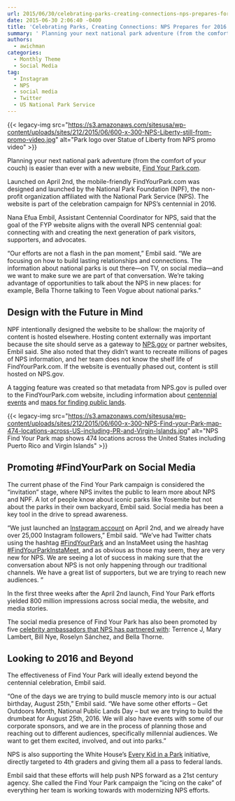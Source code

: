 ```yaml
---
url: 2015/06/30/celebrating-parks-creating-connections-nps-prepares-for-2016-centennial.md
date: 2015-06-30 2:06:40 -0400
title: 'Celebrating Parks, Creating Connections: NPS Prepares for 2016 Centennial'
summary: ' Planning your next national park adventure (from the comfort of your couch) is easier than ever with a new website, Find Your Park.com. Launched on April 2nd, the mobile-friendly FindYourPark.com was designed and launched by the National Park Foundation (NPF), the'
authors:
  - awichman
categories:
  - Monthly Theme
  - Social Media
tag:
  - Instagram
  - NPS
  - social media
  - Twitter
  - US National Park Service
---
```


{{< legacy-img src="https://s3.amazonaws.com/sitesusa/wp-content/uploads/sites/212/2015/06/600-x-300-NPS-Liberty-still-from-promo-video.jpg" alt="Park logo over Statue of Liberty from NPS promo video" >}}

Planning your next national park adventure (from the comfort of your couch) is easier than ever with a new website, [Find Your Park.com](http://findyourpark.com/).

Launched on April 2nd, the mobile-friendly FindYourPark.com was designed and launched by the National Park Foundation (NPF), the non-profit organization affiliated with the National Park Service (NPS). The website is part of the celebration campaign for NPS’s centennial in 2016.

Nana Efua Embil, Assistant Centennial Coordinator for NPS, said that the goal of the FYP website aligns with the overall NPS centennial goal: connecting with and creating the next generation of park visitors, supporters, and advocates.

“Our efforts are not a flash in the pan moment,” Embil said. “We are focusing on how to build lasting relationships and connections. The information about national parks is out there—on TV, on social media—and we want to make sure we are part of that conversation. We’re taking advantage of opportunities to talk about the NPS in new places: for example, Bella Thorne talking to Teen Vogue about national parks.”

## Design with the Future in Mind

NPF intentionally designed the website to be shallow: the majority of content is hosted elsewhere. Hosting content externally was important because the site should serve as a gateway to [NPS.gov](http://www.nps.gov/) or partner websites, Embil said. She also noted that they didn’t want to recreate millions of pages of NPS information, and her team does not know the shelf life of FindYourPark.com. If the website is eventually phased out, content is still hosted on NPS.gov.

A tagging feature was created so that metadata from NPS.gov is pulled over to the FindYourPark.com website, including information about [centennial events](http://findyourpark.com/find#centennial_events) and [maps for finding public lands](http://findyourpark.com/find).

{{< legacy-img src="https://s3.amazonaws.com/sitesusa/wp-content/uploads/sites/212/2015/06/600-x-300-NPS-Find-your-Park-map-474-locations-across-US-including-PR-and-Virgin-Islands.jpg" alt="NPS Find Your Park map shows 474 locations across the United States including Puerto Rico and Virgin Islands" >}}

## Promoting #FindYourPark on Social Media

The current phase of the Find Your Park campaign is considered the “invitation” stage, where NPS invites the public to learn more about NPS and NPF. A lot of people know about iconic parks like Yosemite but not about the parks in their own backyard, Embil said. Social media has been a key tool in the drive to spread awareness.

“We just launched an [Instagram account](https://instagram.com/nationalparkservice/) on April 2nd, and we already have over 25,000 Instagram followers,” Embil said. “We’ve had Twitter chats using the hashtag [#FindYourPark](https://twitter.com/hashtag/FindYourPark?src=hash) and an InstaMeet using the hashtag [#FindYourParkInstaMeet](https://instagram.com/explore/tags/findyourparkinstameet/), and as obvious as those may seem, they are very new for NPS. We are seeing a lot of success in making sure that the conversation about NPS is not only happening through our traditional channels. We have a great list of supporters, but we are trying to reach new audiences. ”

In the first three weeks after the April 2nd launch, Find Your Park efforts yielded 800 million impressions across social media, the website, and media stories.

The social media presence of Find Your Park has also been promoted by five [celebrity ambassadors that NPS has partnered with](http://findyourpark.com/news/5-things-you-didnt-know-about-our-centennial-ambassadors): Terrence J, Mary Lambert, Bill Nye, Roselyn Sánchez, and Bella Thorne.

## Looking to 2016 and Beyond

The effectiveness of Find Your Park will ideally extend beyond the centennial celebration, Embil said.

“One of the days we are trying to build muscle memory into is our actual birthday, August 25th,” Embil said. “We have some other efforts &#8211; Get Outdoors Month, National Public Lands Day &#8211; but we are trying to build the drumbeat for August 25th, 2016. We will also have events with some of our corporate sponsors, and we are in the process of planning those and reaching out to different audiences, specifically millennial audiences. We want to get them excited, involved, and out into parks.”

NPS is also supporting the White House’s [Every Kid in a Park](https://www.whitehouse.gov/blog/2015/02/19/let-s-get-every-kid-park) initiative, directly targeted to 4th graders and giving them all a pass to federal lands.

Embil said that these efforts will help push NPS forward as a 21st century agency. She called the Find Your Park campaign the “icing on the cake” of everything her team is working towards with modernizing NPS efforts.